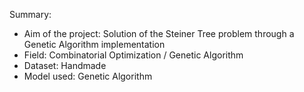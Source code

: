 Summary:

  - Aim of the project: Solution of the Steiner Tree problem through a Genetic Algorithm implementation
  - Field: Combinatorial Optimization / Genetic Algorithm
  - Dataset: Handmade
  - Model used: Genetic Algorithm
